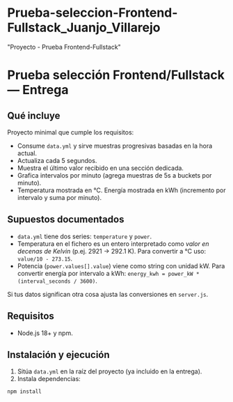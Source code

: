 # Prueba-seleccion-Frontend-Fullstack_Juanjo_Villarejo
"Proyecto - Prueba Frontend-Fullstack"
# Prueba selección Frontend/Fullstack — Entrega


## Qué incluye
Proyecto minimal que cumple los requisitos:
- Consume `data.yml` y sirve muestras progresivas basadas en la hora actual.
- Actualiza cada 5 segundos.
- Muestra el último valor recibido en una sección dedicada.
- Grafica intervalos por minuto (agrega muestras de 5s a buckets por minuto).
- Temperatura mostrada en °C. Energía mostrada en kWh (incremento por intervalo y suma por minuto).


## Supuestos documentados
- `data.yml` tiene dos series: `temperature` y `power`.
- Temperatura en el fichero es un entero interpretado como *valor en decenas de Kelvin* (p.ej. 2921 -> 292.1 K). Para convertir a °C uso: `value/10 - 273.15`.
- Potencia (`power.values[].value`) viene como string con unidad kW. Para convertir energía por intervalo a kWh: `energy_kwh = power_kW * (interval_seconds / 3600)`.


Si tus datos significan otra cosa ajusta las conversiones en `server.js`.


## Requisitos
- Node.js 18+ y npm.


## Instalación y ejecución
1. Sitúa `data.yml` en la raíz del proyecto (ya incluido en la entrega).
2. Instala dependencias:


```bash
npm install
